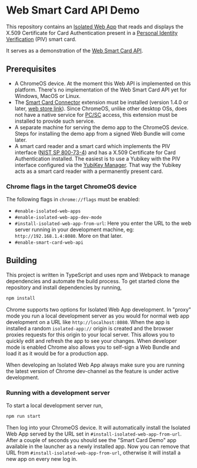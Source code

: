 # Web Smart Card API Demo

This repository contains an
[Isolated Web App](https://github.com/WICG/isolated-web-apps/blob/main/README.md)
that reads and displays the X.509 Certificate for Card Authentication present in
a [Personal Identity Verification] (PIV) smart card.

It serves as a demonstration of the [Web Smart Card API].

## Prerequisites

* A ChromeOS device. At the moment this Web API is implemented on this platform.
  There's no implementation of the Web Smart Card API yet for Windows, MacOS or Linux.
* The [Smart Card Connector] extension must be installed (version 1.4.0 or later,
  [web store link](https://chromewebstore.google.com/detail/smart-card-connector/khpfeaanjngmcnplbdlpegiifgpfgdco)).
  Since ChromeOS, unlike other desktop OSs, does not have a native service for
  [PC/SC] access, this extension must be installed to provide such service.
* A separate machine for serving the demo app to the ChromeOS device. Steps for
  installing the demo app from a signed Web Bundle will come later.
* A smart card reader and a smart card which implements the PIV interface ([NIST SP 800-73-4])
  and has a X.509 Certificate for Card Authentication installed. The easiest is
  to use a Yubikey with the PIV interface configured via the [YubiKey Manager].
  That way the Yubikey acts as a smart card reader with a permanently present
  card.

### Chrome flags in the target ChromeOS device

The following flags in `chrome://flags` must be enabled:
* `#enable-isolated-web-apps`
* `#enable-isolated-web-app-dev-mode`
* `#install-isolated-web-app-from-url`: Here you enter the URL to the web server
  running in your development machine, eg: `http://192.168.1.4:8080`. More on
  that later.
* `#enable-smart-card-web-api`

## Building

This project is written in TypeScript and uses npm and Webpack to manage
dependencies and automate the build process. To get started clone the
repository and install dependencies by running,

```sh
npm install
```

Chrome supports two options for Isolated Web App development. In "proxy" mode
you run a local development server as you would for normal web app development
on a URL like `http://localhost:8080`. When the app is installed a random
`isolated-app://` origin is created and the browser proxies requests for this
origin to your local server. This allows you to quickly edit and refresh the
app to see your changes. When developer mode is enabled Chrome also allows you
to self-sign a Web Bundle and load it as it would be for a production app.

When developing an Isolated Web App always make sure you are running the latest
version of Chrome dev-channel as the feature is under active development.

### Running with a development server

To start a local development server run,

```sh
npm run start
```

Then log into your ChromeOS device. It will automatically install the Isolated
Web App served by the URL set in `#install-isolated-web-app-from-url`. After a
couple of seconds you should see the "Smart Card Demo" app available in the
launcher as a newly installed app. Now you can remove that URL from
`#install-isolated-web-app-from-url`, otherwise it will install a new app on
every new log in.

[Web Smart Card API]: https://wicg.github.io/web-smart-card/
[PC/SC]: https://en.wikipedia.org/wiki/PC/SC
[Smart Card Connector]: https://github.com/GoogleChromeLabs/chromeos_smart_card_connector
[NIST SP 800-73-4]: https://csrc.nist.gov/pubs/sp/800/73/4/upd1/final
[Personal Identity Verification]: https://en.wikipedia.org/wiki/FIPS_201 
[YubiKey Manager]: https://developers.yubico.com/yubikey-manager-qt/
